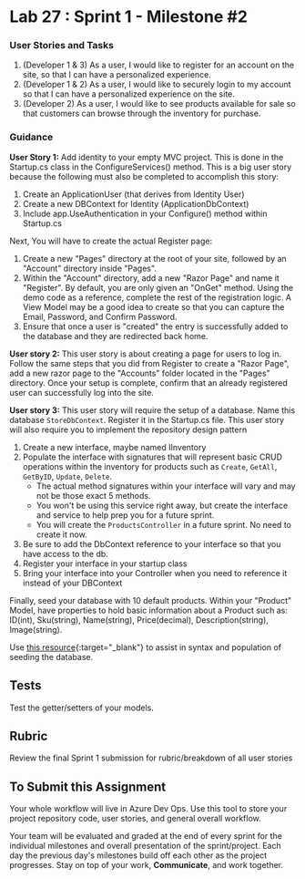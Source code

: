 # Lab 27 : Sprint 1 - Milestone #2

### User Stories and Tasks

1. (Developer 1 & 3) As a user, I would like to register for an account on the site, so that I can have a personalized experience.
1. (Developer 1 & 2) As a user, I would like to securely login to my account so that I can have a personalized experience on the site.
1. (Developer 2) As a user, I would like to see products available for sale so that customers can browse through the inventory for purchase. 

### Guidance

**User Story 1:** Add identity to your empty MVC project. This is done in the Startup.cs class in the ConfigureServices() method. This is a big user story because the following must also be completed to accomplish this story:
1. Create an ApplicationUser (that derives from Identity User)
2. Create a new DBContext for Identity (ApplicationDbContext)
3. Include app.UseAuthentication in your Configure() method within Startup.cs


Next, You will have to create the actual Register page: 
	
1. Create a new "Pages" directory at the root of your site, followed by an "Account" directory inside "Pages". 
1. Within the "Account" directory, add a new "Razor Page" and name it "Register". By default, you are only given an "OnGet" method. Using the demo code as a reference, complete the rest of the registration logic. A View Model may be a good idea to create so that you can capture the Email, Password, and Confirm Password.
1. Ensure that once a user is "created" the entry is successfully added to the database and they are redirected back home. 

**User story 2:** This user story is about creating a page for users to log in. Follow the same steps that you did from Register to create a "Razor Page",  add a new razor page to the "Accounts" folder located in the "Pages" directory. Once your setup is complete, confirm that an already registered user can successfully log into the site.  

**User story 3:** This user story will require the setup of a database. Name this database `StoreDbContext`. Register it in the Startup.cs file. This user story will also require you to implement the repository design pattern
1. Create a new interface, maybe named IInventory  
2. Populate the interface with signatures that will represent basic CRUD operations within the inventory for products such as `Create`, `GetAll`, `GetByID`, `Update`, `Delete`.
	- The actual method signatures within your interface will vary and may not be those exact 5 methods.
	- You won't be using this service right away, but create the interface and service to help prep you for a future sprint.
    - You will create the `ProductsController` in a future sprint. No need to create it now.
3. Be sure to add the DbContext reference to your interface so that you have access to the db.
4. Register your interface in your startup class
5. Bring your interface into your Controller when you need to reference it instead of your DBContext

Finally, seed your database with 10 default products. Within your "Product" Model, have properties to hold basic information about a Product such as: ID(int), Sku(string), Name(string), Price(decimal), Description(string), Image(string).

Use [this resource](https://docs.microsoft.com/en-us/ef/core/modeling/data-seeding){:target="_blank"} to assist in syntax and population of seeding the database.
 

## Tests

Test the getter/setters of your models.

## Rubric

Review the final Sprint 1 submission for rubric/breakdown of all user stories

## To Submit this Assignment
Your whole workflow will live in Azure Dev Ops. Use this tool to store your project repository code, user stories, and general overall workflow. 

Your team will be evaluated and graded at the end of every sprint for the individual milestones and overall presentation of 
the sprint/project. Each day the previous day's milestones build off each other as the project progresses. 
Stay on top of your work, **Communicate**, and work together.
